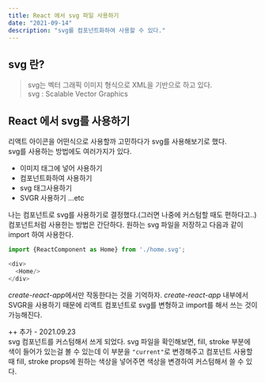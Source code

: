 ```yaml
---
title: React 에서 svg 파일 사용하기
date: "2021-09-14"
description: "svg를 컴포넌트화하여 사용할 수 있다."
---
```


## svg 란?
>svg는 벡터 그래픽 이미지 형식으로 XML을 기반으로 하고 있다.  
>svg :  Scalable Vector Graphics

## React 에서 svg를 사용하기
리액트 아이콘을 어떤식으로 사용할까 고민하다가  svg를 사용해보기로 했다.  
svg를 사용하는 방법에도 여러가지가 있다.

- 이미지 태그에 넣어 사용하기
- 컴포넌트화하여 사용하기
- svg 태그사용하기
- SVGR 사용하기
...etc 

나는 컴포넌트로 svg를 사용하기로 결정했다.(그러면 나중에 커스텀할 때도 편하다고..)  
컴포넌트처럼 사용한는 방법은 간단하다. 원하는 svg 파일을 저장하고 다음과 같이 import 하여 사용한다.
```js
import {ReactComponent as Home} from './home.svg';

<div>
  <Home/>
</div>

```
*create-react-app*에서만 작동한다는 것을 기억하자. *create-react-app* 내부에서 SVGR을 사용하기 때문에 리액트 컴포넌트로 svg를 변형하고 import를 해서 쓰는 것이 가능해진다.

++ 추가 - 2021.09.23  
svg 컴포넌트를 커스텀해서 쓰게 되었다.
svg 파일을 확인해보면, fill, stroke 부분에 색이 들어가 있는걸 볼 수 있는데 이 부분을 ```"current"```로 변경해주고
컴포넌트 사용할때 fill, stroke props에 원하는 색상을 넣어주면 색상을 변경하여 커스텀해서 쓸 수 있다. 